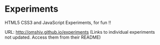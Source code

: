 Experiments
===========

HTML5 CSS3 and JavaScript Experiments, for fun !!

URL: http://omshiv.github.io/experiments 
(Links to individual experiments not updated. Access them from their README)


